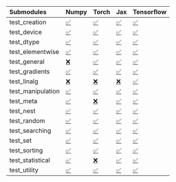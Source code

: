 | Submodules        | Numpy                                                                                                                           | Torch                                                                                                                           | Jax                                                                                                                             | Tensorflow                                                                                                                      |
|:------------------|:--------------------------------------------------------------------------------------------------------------------------------|:--------------------------------------------------------------------------------------------------------------------------------|:--------------------------------------------------------------------------------------------------------------------------------|:--------------------------------------------------------------------------------------------------------------------------------|
| test_creation     | <a href="https://github.com/unifyai/ivy/runs/8004655397?check_suite_focus=true" rel="noopener noreferrer" target="_blank">✅</a> | <a href="https://github.com/unifyai/ivy/runs/8004657219?check_suite_focus=true" rel="noopener noreferrer" target="_blank">✅</a> | <a href="https://github.com/unifyai/ivy/runs/8004658983?check_suite_focus=true" rel="noopener noreferrer" target="_blank">✅</a> | <a href="https://github.com/unifyai/ivy/runs/8004660747?check_suite_focus=true" rel="noopener noreferrer" target="_blank">✅</a> |
| test_device       | <a href="https://github.com/unifyai/ivy/runs/8004655519?check_suite_focus=true" rel="noopener noreferrer" target="_blank">✅</a> | <a href="https://github.com/unifyai/ivy/runs/8004657321?check_suite_focus=true" rel="noopener noreferrer" target="_blank">✅</a> | <a href="https://github.com/unifyai/ivy/runs/8004659094?check_suite_focus=true" rel="noopener noreferrer" target="_blank">✅</a> | <a href="https://github.com/unifyai/ivy/runs/8004660836?check_suite_focus=true" rel="noopener noreferrer" target="_blank">✅</a> |
| test_dtype        | <a href="https://github.com/unifyai/ivy/runs/8004655637?check_suite_focus=true" rel="noopener noreferrer" target="_blank">✅</a> | <a href="https://github.com/unifyai/ivy/runs/8004657423?check_suite_focus=true" rel="noopener noreferrer" target="_blank">✅</a> | <a href="https://github.com/unifyai/ivy/runs/8004659204?check_suite_focus=true" rel="noopener noreferrer" target="_blank">✅</a> | <a href="https://github.com/unifyai/ivy/runs/8004660938?check_suite_focus=true" rel="noopener noreferrer" target="_blank">✅</a> |
| test_elementwise  | <a href="https://github.com/unifyai/ivy/runs/8004655839?check_suite_focus=true" rel="noopener noreferrer" target="_blank">✅</a> | <a href="https://github.com/unifyai/ivy/runs/8004657515?check_suite_focus=true" rel="noopener noreferrer" target="_blank">✅</a> | <a href="https://github.com/unifyai/ivy/runs/8004659312?check_suite_focus=true" rel="noopener noreferrer" target="_blank">✅</a> | <a href="https://github.com/unifyai/ivy/runs/8004661038?check_suite_focus=true" rel="noopener noreferrer" target="_blank">✅</a> |
| test_general      | <a href="https://github.com/unifyai/ivy/runs/8004655958?check_suite_focus=true" rel="noopener noreferrer" target="_blank">❌</a> | <a href="https://github.com/unifyai/ivy/runs/8004657617?check_suite_focus=true" rel="noopener noreferrer" target="_blank">✅</a> | <a href="https://github.com/unifyai/ivy/runs/8004659418?check_suite_focus=true" rel="noopener noreferrer" target="_blank">✅</a> | <a href="https://github.com/unifyai/ivy/runs/8004661159?check_suite_focus=true" rel="noopener noreferrer" target="_blank">✅</a> |
| test_gradients    | <a href="https://github.com/unifyai/ivy/runs/8004656121?check_suite_focus=true" rel="noopener noreferrer" target="_blank">✅</a> | <a href="https://github.com/unifyai/ivy/runs/8004657707?check_suite_focus=true" rel="noopener noreferrer" target="_blank">✅</a> | <a href="https://github.com/unifyai/ivy/runs/8004659507?check_suite_focus=true" rel="noopener noreferrer" target="_blank">✅</a> | <a href="https://github.com/unifyai/ivy/runs/8004661267?check_suite_focus=true" rel="noopener noreferrer" target="_blank">✅</a> |
| test_linalg       | <a href="https://github.com/unifyai/ivy/runs/8004656220?check_suite_focus=true" rel="noopener noreferrer" target="_blank">❌</a> | <a href="https://github.com/unifyai/ivy/runs/8004657817?check_suite_focus=true" rel="noopener noreferrer" target="_blank">❌</a> | <a href="https://github.com/unifyai/ivy/runs/8004659591?check_suite_focus=true" rel="noopener noreferrer" target="_blank">❌</a> | <a href="https://github.com/unifyai/ivy/runs/8004661406?check_suite_focus=true" rel="noopener noreferrer" target="_blank">✅</a> |
| test_manipulation | <a href="https://github.com/unifyai/ivy/runs/8004656330?check_suite_focus=true" rel="noopener noreferrer" target="_blank">✅</a> | <a href="https://github.com/unifyai/ivy/runs/8004658002?check_suite_focus=true" rel="noopener noreferrer" target="_blank">✅</a> | <a href="https://github.com/unifyai/ivy/runs/8004659738?check_suite_focus=true" rel="noopener noreferrer" target="_blank">✅</a> | <a href="https://github.com/unifyai/ivy/runs/8004661541?check_suite_focus=true" rel="noopener noreferrer" target="_blank">✅</a> |
| test_meta         | <a href="https://github.com/unifyai/ivy/runs/8004656448?check_suite_focus=true" rel="noopener noreferrer" target="_blank">✅</a> | <a href="https://github.com/unifyai/ivy/runs/8004658108?check_suite_focus=true" rel="noopener noreferrer" target="_blank">❌</a> | <a href="https://github.com/unifyai/ivy/runs/8004659832?check_suite_focus=true" rel="noopener noreferrer" target="_blank">✅</a> | <a href="https://github.com/unifyai/ivy/runs/8004661661?check_suite_focus=true" rel="noopener noreferrer" target="_blank">✅</a> |
| test_nest         | <a href="https://github.com/unifyai/ivy/runs/8004656519?check_suite_focus=true" rel="noopener noreferrer" target="_blank">✅</a> | <a href="https://github.com/unifyai/ivy/runs/8004658208?check_suite_focus=true" rel="noopener noreferrer" target="_blank">✅</a> | <a href="https://github.com/unifyai/ivy/runs/8004659923?check_suite_focus=true" rel="noopener noreferrer" target="_blank">✅</a> | <a href="https://github.com/unifyai/ivy/runs/8004661794?check_suite_focus=true" rel="noopener noreferrer" target="_blank">✅</a> |
| test_random       | <a href="https://github.com/unifyai/ivy/runs/8004656609?check_suite_focus=true" rel="noopener noreferrer" target="_blank">✅</a> | <a href="https://github.com/unifyai/ivy/runs/8004658303?check_suite_focus=true" rel="noopener noreferrer" target="_blank">✅</a> | <a href="https://github.com/unifyai/ivy/runs/8004660040?check_suite_focus=true" rel="noopener noreferrer" target="_blank">✅</a> | <a href="https://github.com/unifyai/ivy/runs/8004661927?check_suite_focus=true" rel="noopener noreferrer" target="_blank">✅</a> |
| test_searching    | <a href="https://github.com/unifyai/ivy/runs/8004656732?check_suite_focus=true" rel="noopener noreferrer" target="_blank">✅</a> | <a href="https://github.com/unifyai/ivy/runs/8004658415?check_suite_focus=true" rel="noopener noreferrer" target="_blank">✅</a> | <a href="https://github.com/unifyai/ivy/runs/8004660198?check_suite_focus=true" rel="noopener noreferrer" target="_blank">✅</a> | <a href="https://github.com/unifyai/ivy/runs/8004662043?check_suite_focus=true" rel="noopener noreferrer" target="_blank">✅</a> |
| test_set          | <a href="https://github.com/unifyai/ivy/runs/8004656813?check_suite_focus=true" rel="noopener noreferrer" target="_blank">✅</a> | <a href="https://github.com/unifyai/ivy/runs/8004658559?check_suite_focus=true" rel="noopener noreferrer" target="_blank">✅</a> | <a href="https://github.com/unifyai/ivy/runs/8004660310?check_suite_focus=true" rel="noopener noreferrer" target="_blank">✅</a> | <a href="https://github.com/unifyai/ivy/runs/8004662146?check_suite_focus=true" rel="noopener noreferrer" target="_blank">✅</a> |
| test_sorting      | <a href="https://github.com/unifyai/ivy/runs/8004656918?check_suite_focus=true" rel="noopener noreferrer" target="_blank">✅</a> | <a href="https://github.com/unifyai/ivy/runs/8004658665?check_suite_focus=true" rel="noopener noreferrer" target="_blank">✅</a> | <a href="https://github.com/unifyai/ivy/runs/8004660425?check_suite_focus=true" rel="noopener noreferrer" target="_blank">✅</a> | <a href="https://github.com/unifyai/ivy/runs/8004662324?check_suite_focus=true" rel="noopener noreferrer" target="_blank">✅</a> |
| test_statistical  | <a href="https://github.com/unifyai/ivy/runs/8004657013?check_suite_focus=true" rel="noopener noreferrer" target="_blank">✅</a> | <a href="https://github.com/unifyai/ivy/runs/8004658764?check_suite_focus=true" rel="noopener noreferrer" target="_blank">❌</a> | <a href="https://github.com/unifyai/ivy/runs/8004660533?check_suite_focus=true" rel="noopener noreferrer" target="_blank">✅</a> | <a href="https://github.com/unifyai/ivy/runs/8004662456?check_suite_focus=true" rel="noopener noreferrer" target="_blank">✅</a> |
| test_utility      | <a href="https://github.com/unifyai/ivy/runs/8004657142?check_suite_focus=true" rel="noopener noreferrer" target="_blank">✅</a> | <a href="https://github.com/unifyai/ivy/runs/8004658870?check_suite_focus=true" rel="noopener noreferrer" target="_blank">✅</a> | <a href="https://github.com/unifyai/ivy/runs/8004660653?check_suite_focus=true" rel="noopener noreferrer" target="_blank">✅</a> | <a href="https://github.com/unifyai/ivy/runs/8004662604?check_suite_focus=true" rel="noopener noreferrer" target="_blank">✅</a> |